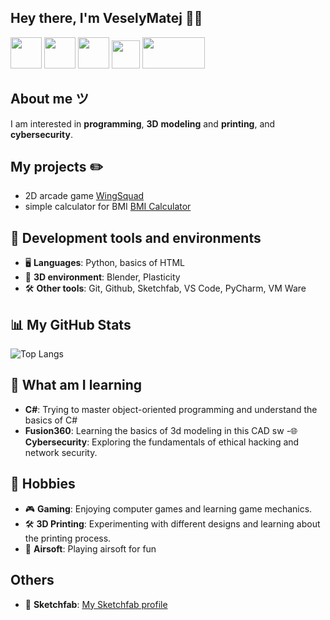 <h2 align="left">Hey there, I'm VeselyMatej 🙋‍♂️ </h2>

<p align="left">
  <img src="https://upload.wikimedia.org/wikipedia/commons/c/c3/Python-logo-notext.svg" width="50" height="50">
  <img src="https://upload.wikimedia.org/wikipedia/commons/e/e0/Git-logo.svg" width="50" height="50">
  <img src="https://upload.wikimedia.org/wikipedia/commons/0/0c/Blender_logo_no_text.svg" width="50" height="50">
  <img src="https://upload.wikimedia.org/wikipedia/commons/b/bd/Logo_C_sharp.svg" width="45" height="45">
  <img src="https://upload.wikimedia.org/wikipedia/commons/9/9a/Vmware.svg" width="100" height="50">
</p>

## About me ツ
I am interested in **programming**, **3D** **modeling** and **printing**, and **cybersecurity**.

## My projects ✏️
- 2D arcade game [WingSquad](https://github.com/VeselyMatej/WingSquad/releases)
- simple calculator for BMI [BMI Calculator](https://github.com/VeselyMatej/BMI-Calc/releases)

## 🔧 Development tools and environments
- 🖥️ **Languages**: Python, basics of HTML
- 🎨 **3D environment**: Blender, Plasticity
- 🛠️ **Other tools**: Git, Github, Sketchfab, VS Code, PyCharm, VM Ware

## 📊 My GitHub Stats
![Top Langs](https://github-readme-stats.vercel.app/api/top-langs/?username=VeselyMatej&hide=html&layout=compact)

## 📖 What am I learning
- **C#**: Trying to master object-oriented programming and understand the basics of C#
- **Fusion360**: Learning the basics of 3d modeling in this CAD sw
-🌐 **Cybersecurity**: Exploring the fundamentals of ethical hacking and network security.

## 🌟 Hobbies
- 🎮 **Gaming**: Enjoying computer games and learning game mechanics.
- 🛠️ **3D Printing**: Experimenting with different designs and learning about the printing process.
- 🔫 **Airsoft**: Playing airsoft for fun

## Others
- 🧊 **Sketchfab**: [My Sketchfab profile](https://sketchfab.com/VeselyMatej)



